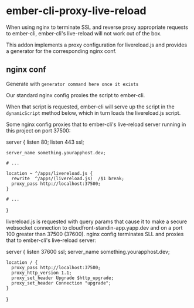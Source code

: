# ember-cli-proxy-live-reload

When using nginx to terminate SSL and reverse proxy appropriate requests to ember-cli, ember-cli's live-reload will not work out of the box.

This addon implements a proxy configuration for livereload.js and provides a generator for the corresponding nginx conf.

## nginx conf

Generate with `generator command here once it exists`

Our standard nginx config proxies the script to ember-cli.

When that script is requested, ember-cli will serve up the script in the `dynamicScript` method below, which in turn loads the livereload.js script.

Some nginx config proxies that to ember-cli's live-reload server running in this project on port 37500:

  server {
    listen 80;
    listen 443 ssl;

    server_name something.yourapphost.dev;

    # ...

    location ~ ^/apps/livereload.js {
      rewrite  ^/apps/(livereload.js)  /$1 break;
      proxy_pass http://localhost:37500;
    }

    # ...
  }

livereload.js is requested with query params that cause it to make a
secure websocket connection to cloudfront-standin-app.yapp.dev and on
a port 100 greater than 37500 (37600). nginx config terminates SLL
and proxies that to ember-cli's live-reload server:

  server {
    listen 37600 ssl;
    server_name something.yourapphost.dev;

    location / {
      proxy_pass http://localhost:37500;
      proxy_http_version 1.1;
      proxy_set_header Upgrade $http_upgrade;
      proxy_set_header Connection "upgrade";
    }
  }
